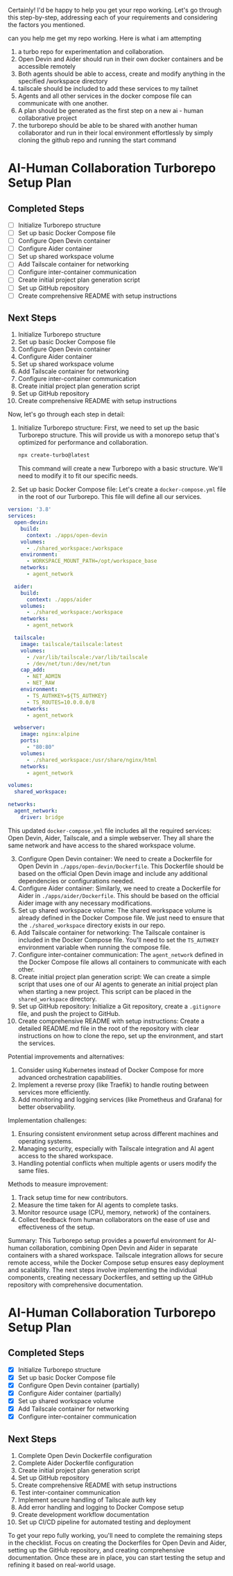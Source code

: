 
Certainly! I'd be happy to help you get your repo working. Let's go through this step-by-step, addressing each of your requirements and considering the factors you mentioned.

can you help me get my repo working. Here is what i am attempting

1. a turbo repo for experimentation and collaboration.
2. Open Devin and Aider should run in their own docker containers and be accessible remotely
3. Both agents should be able to access, create and modify anything in the specified /workspace directory
4. tailscale should be included to add these services to my tailnet
5. Agents and all other services in the docker compose file can communicate with one another.
6. A plan should be generated as the first step on a new ai - human collaborative project
7. the turborepo should be able to be shared with another human collaborator and run in their local environment effortlessly by simply cloning the github repo and running the start command

# AI-Human Collaboration Turborepo Setup Plan

## Completed Steps

- [ ] Initialize Turborepo structure
- [ ] Set up basic Docker Compose file
- [ ] Configure Open Devin container
- [ ] Configure Aider container
- [ ] Set up shared workspace volume
- [ ] Add Tailscale container for networking
- [ ] Configure inter-container communication
- [ ] Create initial project plan generation script
- [ ] Set up GitHub repository
- [ ] Create comprehensive README with setup instructions

## Next Steps

1. Initialize Turborepo structure
2. Set up basic Docker Compose file
3. Configure Open Devin container
4. Configure Aider container
5. Set up shared workspace volume
6. Add Tailscale container for networking
7. Configure inter-container communication
8. Create initial project plan generation script
9. Set up GitHub repository
10. Create comprehensive README with setup instructions

Now, let's go through each step in detail:

1. Initialize Turborepo structure:
   First, we need to set up the basic Turborepo structure. This will provide us with a monorepo setup that's optimized for performance and collaboration.

   ```bash
   npx create-turbo@latest
   ```

   This command will create a new Turborepo with a basic structure. We'll need to modify it to fit our specific needs.
2. Set up basic Docker Compose file:
   Let's create a `docker-compose.yml` file in the root of our Turborepo. This file will define all our services.

```yaml
version: '3.8'
services:
  open-devin:
    build:
      context: ./apps/open-devin
    volumes:
      - ./shared_workspace:/workspace
    environment:
      - WORKSPACE_MOUNT_PATH=/opt/workspace_base
    networks:
      - agent_network

  aider:
    build:
      context: ./apps/aider
    volumes:
      - ./shared_workspace:/workspace
    networks:
      - agent_network

  tailscale:
    image: tailscale/tailscale:latest
    volumes:
      - /var/lib/tailscale:/var/lib/tailscale
      - /dev/net/tun:/dev/net/tun
    cap_add:
      - NET_ADMIN
      - NET_RAW
    environment:
      - TS_AUTHKEY=${TS_AUTHKEY}
      - TS_ROUTES=10.0.0.0/8
    networks:
      - agent_network

  webserver:
    image: nginx:alpine
    ports:
      - "80:80"
    volumes:
      - ./shared_workspace:/usr/share/nginx/html
    networks:
      - agent_network

volumes:
  shared_workspace:

networks:
  agent_network:
    driver: bridge

```

This updated `docker-compose.yml` file includes all the required services: Open Devin, Aider, Tailscale, and a simple webserver. They all share the same network and have access to the shared workspace volume.

3. Configure Open Devin container:
   We need to create a Dockerfile for Open Devin in `./apps/open-devin/Dockerfile`. This Dockerfile should be based on the official Open Devin image and include any additional dependencies or configurations needed.
4. Configure Aider container:
   Similarly, we need to create a Dockerfile for Aider in `./apps/aider/Dockerfile`. This should be based on the official Aider image with any necessary modifications.
5. Set up shared workspace volume:
   The shared workspace volume is already defined in the Docker Compose file. We just need to ensure that the `./shared_workspace` directory exists in our repo.
6. Add Tailscale container for networking:
   The Tailscale container is included in the Docker Compose file. You'll need to set the `TS_AUTHKEY` environment variable when running the compose file.
7. Configure inter-container communication:
   The `agent_network` defined in the Docker Compose file allows all containers to communicate with each other.
8. Create initial project plan generation script:
   We can create a simple script that uses one of our AI agents to generate an initial project plan when starting a new project. This script can be placed in the `shared_workspace` directory.
9. Set up GitHub repository:
   Initialize a Git repository, create a `.gitignore` file, and push the project to GitHub.
10. Create comprehensive README with setup instructions:
    Create a detailed README.md file in the root of the repository with clear instructions on how to clone the repo, set up the environment, and start the services.

Potential improvements and alternatives:

1. Consider using Kubernetes instead of Docker Compose for more advanced orchestration capabilities.
2. Implement a reverse proxy (like Traefik) to handle routing between services more efficiently.
3. Add monitoring and logging services (like Prometheus and Grafana) for better observability.

Implementation challenges:

1. Ensuring consistent environment setup across different machines and operating systems.
2. Managing security, especially with Tailscale integration and AI agent access to the shared workspace.
3. Handling potential conflicts when multiple agents or users modify the same files.

Methods to measure improvement:

1. Track setup time for new contributors.
2. Measure the time taken for AI agents to complete tasks.
3. Monitor resource usage (CPU, memory, network) of the containers.
4. Collect feedback from human collaborators on the ease of use and effectiveness of the setup.

Summary:
This Turborepo setup provides a powerful environment for AI-human collaboration, combining Open Devin and Aider in separate containers with a shared workspace. Tailscale integration allows for secure remote access, while the Docker Compose setup ensures easy deployment and scalability. The next steps involve implementing the individual components, creating necessary Dockerfiles, and setting up the GitHub repository with comprehensive documentation.

# AI-Human Collaboration Turborepo Setup Plan

## Completed Steps

- [X] Initialize Turborepo structure
- [X] Set up basic Docker Compose file
- [X] Configure Open Devin container (partially)
- [X] Configure Aider container (partially)
- [X] Set up shared workspace volume
- [X] Add Tailscale container for networking
- [X] Configure inter-container communication

## Next Steps

1. Complete Open Devin Dockerfile configuration
2. Complete Aider Dockerfile configuration
3. Create initial project plan generation script
4. Set up GitHub repository
5. Create comprehensive README with setup instructions
6. Test inter-container communication
7. Implement secure handling of Tailscale auth key
8. Add error handling and logging to Docker Compose setup
9. Create development workflow documentation
10. Set up CI/CD pipeline for automated testing and deployment

To get your repo fully working, you'll need to complete the remaining steps in the checklist. Focus on creating the Dockerfiles for Open Devin and Aider, setting up the GitHub repository, and creating comprehensive documentation. Once these are in place, you can start testing the setup and refining it based on real-world usage.
